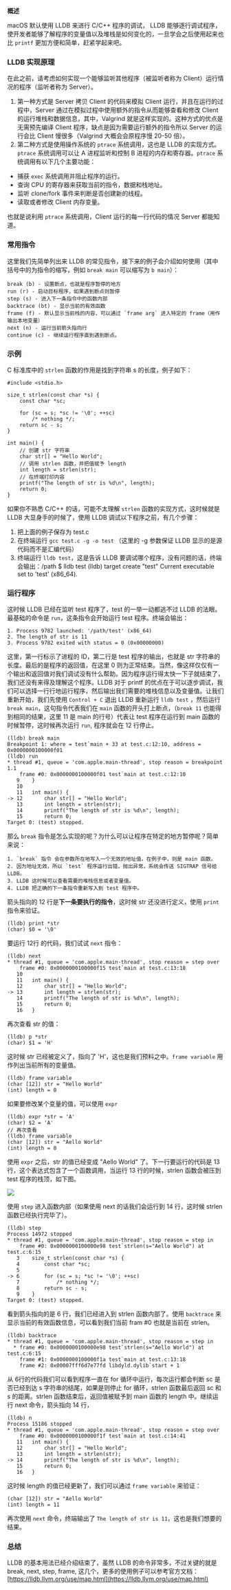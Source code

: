 **概述**

macOS 默认使用 LLDB 来进行 C/C++ 程序的调试， LLDB 能够逐行调试程序，使开发者能够了解程序的变量值以及堆栈是如何变化的，一旦学会之后使用起来也比 `printf` 更加方便和简单，赶紧学起来吧。

### LLDB 实现原理

在此之前，请考虑如何实现一个能够监听其他程序（被监听者称为 Client）运行情况的程序（监听者称为 Server）。

1.  第一种方式是 Server 拷贝 Client 的代码来模拟 Client 运行，并且在运行的过程中，Server 通过在模拟过程中使用额外的指令从而能够查看和修改 Client 的运行堆栈和数据信息，其中，Valgrind 就是这样实现的。这种方式的优点是无需预先编译 Client 程序，缺点是因为需要运行额外的指令所以 Server 的运行会比 Client 慢很多（Valgrind 大概会会原程序慢 20-50 倍）。
2.  第二种方式是使用操作系统的 `ptrace` 系统调用，这也是 LLDB 的实现方式。`ptrace` 系统调用可以让 A 进程监听和控制 B 进程的内存和寄存器。`ptrace` 系统调用有以下几个主要功能：

-   捕获 `exec` 系统调用并阻止程序的运行。
-   查询 CPU 的寄存器来获取当前的指令，数据和栈地址。
-   监听 clone/fork 事件来判断是否创建新的线程。
-   读取或者修改 Client 内存变量。

也就是说利用 `ptrace` 系统调用，Client 运行的每一行代码的情况 Server 都能知道。

### 常用指令

这里我们先简单列出来 LLDB 的常见指令，接下来的例子会介绍如何使用（其中括号中的为指令的缩写，例如 `break main` 可以缩写为 `b main`）：

```
break (b) - 设置断点，也就是程序暂停的地方
run (r) - 启动目标程序，如果遇到断点则暂停
step (s) - 进入下一条指令中的函数内部
backtrace (bt) - 显示当前的有效函数
frame (f) - 默认显示当前栈的内容，可以通过 `frame arg` 进入特定的 frame（用作输出本地变量）
next (n) - 运行当前箭头指向行
continue (c) - 继续运行程序直到遇到断点。
```

### 示例

C 标准库中的 `strlen` 函数的作用是找到字符串 s 的长度，例子如下：

```
#include <stdio.h>

size_t strlen(const char *s) {
    const char *sc;

    for (sc = s; *sc != '\0'; ++sc)
        /* nothing */;
    return sc - s;
}

int main() {
    // 创建 str 字符串
    char str[] = "Hello World";
    // 调用 strlen 函数，并把值赋予 length
    int length = strlen(str);
    // 在终端打印内容
    printf("The length of str is %d\n", length);
    return 0;
}
```

如果你不熟悉 C/C++ 的话，可能不太理解 `strlen` 函数的实现方式，这时候就是 LLDB 大显身手的时候了，使用 LLDB 调试以下程序之前，有几个步骤：

1.  把上面的例子保存为 test.c
2.  在终端运行 `gcc test.c -g -o test` （这里的 -g 参数保证 LLDB 显示的是源代码而不是汇编代码）
3.  终端运行 `lldb test`，这是告诉 LLDB 要调试哪个程序，没有问题的话，终端会输出：/path $ lldb test (lldb) target create "test" Current executable set to 'test' (x86\_64).

### 运行程序

这时候 LLDB 已经在监听 test 程序了，test 的一举一动都逃不过 LLDB 的法眼。最基础的命令是 `run`，这条指令会开始运行 test 程序。终端会输出：

```
1. Process 9782 launched: '/path/test' (x86_64)
2. The length of str is 11
3. Process 9782 exited with status = 0 (0x00000000)
```

这里，第一行标示了进程的 ID，第二行是 test 程序的输出，也就是 str 字符串的长度。最后的是程序的返回值，在这里 0 则为正常结束。当然，像这样仅仅有一个输出和返回值对我们调试没有什么帮助。因为程序运行得太快一下子就结束了，我们还没有来得及理解这个程序。LLDB 对于 printf 的优点在于可以逐步调试，我们可以选择一行行地运行程序，然后输出我们需要的堆栈信息以及变量值。让我们重新开始，我们先使用 `Control + C` 退出 LLDB 重新运行 `lldb test` ，然后运行 `break main`，这句指令代表我们在 `main` 函数的开头打上断点，（`break 11` 也能得到相同的结果，这里 11 是 main 的行号）代表让 test 程序在运行到 main 函数的时候暂停，这时候再次运行 `run`, 程序就会在 12 行停止。

```
(lldb) break main
Breakpoint 1: where = test`main + 33 at test.c:12:10, address = 0x0000000100000f01
(lldb) run
* thread #1, queue = 'com.apple.main-thread', stop reason = breakpoint 1.1
    frame #0: 0x0000000100000f01 test`main at test.c:12:10
   9    }
   10   
   11   int main() {
-> 12       char str[] = "Hello World";
   13       int length = strlen(str);
   14       printf("The length of str is %d\n", length);
   15       return 0;
Target 0: (test) stopped.
```

那么 `break` 指令是怎么实现的呢？为什么可以让程序在特定的地方暂停呢？简单来说：

```
1. `break` 指令 会在参数所在地写入一个无效的地址值，在例子中，则是 main 函数。
2. 因为地址无效，所以 `test` 程序运行出错，抛出异常，系统会传送 SIGTRAP 信号给 LLDB。
3. LLDB 这时候可以查看需要的堆栈信息或者变量值。
4. LLDB 把正确的下一条指令重新写入到 test 程序中。
```

箭头指向的 12 行是**下一条要执行的指令**，这时候 str 还没进行定义，使用 `print` 指令来验证。

```
(lldb) print *str
(char) $0 = '\0'
```

要运行 12行 的代码，我们试试 `next` 指令：

```
(lldb) next
* thread #1, queue = 'com.apple.main-thread', stop reason = step over
    frame #0: 0x0000000100000f15 test`main at test.c:13:18
   10   
   11   int main() {
   12       char str[] = "Hello World";
-> 13       int length = strlen(str);
   14       printf("The length of str is %d\n", length);
   15       return 0;
   16   }
```

再次查看 str 的值：

```
(lldb) p *str
(char) $1 = 'H'
```

这时候 str 已经被定义了，指向了 'H'，这也是我们预料之中。`frame variable` 用作列出当前所有的变量值。

```
(lldb) frame variable
(char [12]) str = "Hello World"
(int) length = 0
```

如果要修改某个变量的值，可以使用 `expr`

```
(lldb) expr *str = 'A'
(char) $2 = 'A'
// 再次查看
(lldb) frame variable
(char [12]) str = "Aello World"
(int) length = 0
```

使用 `expr` 之后，str 的值已经变成 "Aello World" 了。下一行要运行的代码是 13 行，这个表达式包含了一个函数调用，当运行 13 行的时候，strlen 函数会被压到 test 程序的栈顶，如下图。

![](https://pic3.zhimg.com/v2-c8a1f5faaf5c580749ebf420038bb34a_b.jpg)

使用 `step` 进入函数内部（如果使用 next 的话我们会运行到 14 行，这时候 strlen 函数已经执行完毕了）。

```
(lldb) step
Process 14972 stopped
* thread #1, queue = 'com.apple.main-thread', stop reason = step in
    frame #0: 0x0000000100000e98 test`strlen(s="Aello World") at test.c:6:15
   3    size_t strlen(const char *s) {
   4        const char *sc;
   5    
-> 6        for (sc = s; *sc != '\0'; ++sc)
   7            /* nothing */;
   8        return sc - s;
   9    }
Target 0: (test) stopped.
```

看到箭头指向的是 6 行，我们已经进入到 strlen 函数内部了。使用 `backtrace` 来显示当前的有效函数信息，可以看到我们当前 fram #0 也就是当前在 strlen。

```
(lldb) backtrace
* thread #1, queue = 'com.apple.main-thread', stop reason = step in
  * frame #0: 0x0000000100000e98 test`strlen(s="Aello World") at test.c:6:15
    frame #1: 0x0000000100000f1a test`main at test.c:13:18
    frame #2: 0x00007fff6d7e77fd libdyld.dylib`start + 1
```

从 6行的代码我们可以看到程序一直在 for 循环中运行，每次运行都会判断 sc 是否已经到达 s 字符串的结尾，如果是则停止 for 循环，strlen 函数最后返回 sc 和 s 的距离。strlen 函数结束后，返回值被赋予到 main 函数的 length 中。继续运行 next 命令，箭头指向 14 行，

```
(lldb) n
Process 15186 stopped
* thread #1, queue = 'com.apple.main-thread', stop reason = step over
    frame #0: 0x0000000100000f1f test`main at test.c:14:41
   11   int main() {
   12       char str[] = "Hello World";
   13       int length = strlen(str);
-> 14       printf("The length of str is %d\n", length);
   15       return 0;
   16   }
```

这时候 length 的值已经更新了，我们可以通过 `frame variable` 来验证：

```
(char [12]) str = "Aello World"
(int) length = 11
```

再次使用 `next` 命令，终端输出了 `The length of str is 11`，这也是我们想要的结果。

### 总结

LLDB 的基本用法已经介绍结束了，虽然 LLDB 的命令非常多，不过关键的就是 break, next, step, frame, 这几个，更多的使用例子可以参考官方文档：[https://lldb.llvm.org/use/map.html](https://lldb.llvm.org/use/map.html)